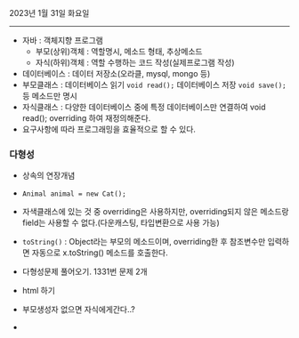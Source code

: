 2023년 1월 31일 화요일

---

- 자바 : 객체지향 프로그램
  - 부모(상위)객체 : 역할명시, 메소드 형태, 추상메소드
  - 자식(하위)객체 : 역할 수행하는 코드 작성(실제프로그램 작성)
- 데이터베이스 : 데이터 저장소(오라클, mysql, mongo 등)
- 부모클래스 : 데이터베이스 읽기 `void read();` 데이터베이스 저장 `void save();` 등 메소드만 명시
- 자식클래스 : 다양한 데이터베이스 중에 특정 데이터베이스만 연결하여 void read(); overriding 하여 재정의해준다.
- 요구사항에 따라 프로그래밍을 효율적으로 할 수 있다.


### 다형성
- 상속의 연장개념
- `Animal animal = new Cat();`
- 자색클래스에 있는 것 중 overriding은 사용하지만, overriding되지 않은 메소드랑 field는 사용할 수 없다.(다운캐스팅, 타입변환으로 사용 가능)
- `toString()` : Object라는 부모의 메소드이며, overriding한 후 참조변수만 입력하면 자동으로 x.toString() 메소드를 호출한다.

- 다형성문제 풀어오기. 1331번 문제 2개
- html 하기
- 부모생성자 없으면 자식에게간다..?
- 